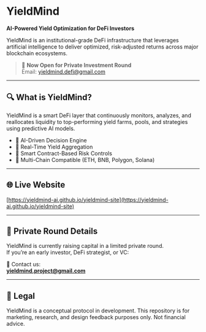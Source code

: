 # YieldMind

**AI-Powered Yield Optimization for DeFi Investors**

YieldMind is an institutional-grade DeFi infrastructure that leverages artificial intelligence to deliver optimized, risk-adjusted returns across major blockchain ecosystems.

> 🚀 **Now Open for Private Investment Round**  
> Email: yieldmind.defi@gmail.com

---

## 🔍 What is YieldMind?

YieldMind is a smart DeFi layer that continuously monitors, analyzes, and reallocates liquidity to top-performing yield farms, pools, and strategies using predictive AI models.

- 🧠 AI-Driven Decision Engine
- 💸 Real-Time Yield Aggregation
- 🔐 Smart Contract-Based Risk Controls
- 🌉 Multi-Chain Compatible (ETH, BNB, Polygon, Solana)

---

## 🌐 Live Website

[https://yieldmind-ai.github.io/yieldmind-site](https://yieldmind-ai.github.io/yieldmind-site)

---

## 💼 Private Round Details

YieldMind is currently raising capital in a limited private round.  
If you’re an early investor, DeFi strategist, or VC:

📧 Contact us:  
**yieldmind.project@gmail.com**

---

## 📜 Legal

YieldMind is a conceptual protocol in development. This repository is for marketing, research, and design feedback purposes only. Not financial advice.
